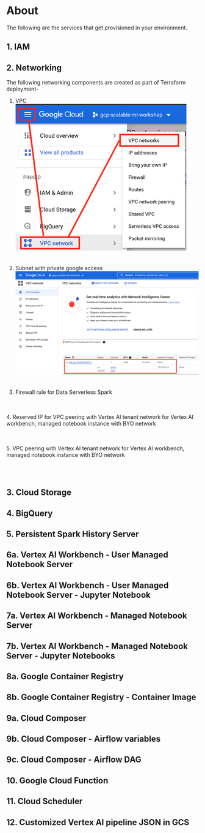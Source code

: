 # About

The following are the services that get provisioned in your environment. 

## 1. IAM

## 2. Networking
The following networking components are created as part of Terraform deployment-
1. VPC
![VPC](../06-images/module-1-networking-01.png)   
<br><br>
2. Subnet with private google access
![VPC](../06-images/module-1-networking-02.png)   
<br><br>
3. Firewall rule for Data Serverless Spark

<br><br>
4. Reserved IP for VPC peering with Vertex AI tenant network for Vertex AI workbench, managed notebook instance with BYO network

<br><br>
5. VPC peering with Vertex AI tenant network for Vertex AI workbench, managed notebook instance with BYO network

<br><br>

## 3. Cloud Storage

## 4. BigQuery

## 5. Persistent Spark History Server

## 6a. Vertex AI Workbench - User Managed Notebook Server 

## 6b. Vertex AI Workbench - User Managed Notebook Server - Jupyter Notebook

## 7a. Vertex AI Workbench - Managed Notebook Server 

## 7b. Vertex AI Workbench - Managed Notebook Server - Jupyter Notebooks

## 8a. Google Container Registry

## 8b. Google Container Registry - Container Image

## 9a. Cloud Composer

## 9b. Cloud Composer - Airflow variables

## 9c. Cloud Composer - Airflow DAG

## 10. Google Cloud Function

## 11. 	Cloud Scheduler

## 12. Customized Vertex AI pipeline JSON in GCS
